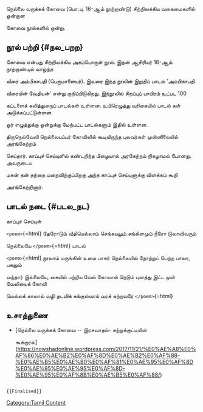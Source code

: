 நெல்லை வருக்கக் கோவை (பொ.யு. 16-ஆம் நூற்றாண்டு) சிற்றிலக்கிய வகைமைகளில் ஒன்றான
கோவை நூல்களில் ஒன்று.

## நூல் பற்றி {#நல_பறற}

கோவை என்பது சிற்றிலக்கிய அகப்பொருள் நூல். இதன் ஆசிரியர் 16-ஆம் நூற்றாண்டில் வாழ்ந்த
வீரை அம்பிகாபதி (பெருமாளையர்). இவரை இந்த நூலின் இறுதிப் பாடல் \'அம்பிகாபதி
வீரையின் வேதியன்\' என்று குறிப்பிடுகிறது. இந்நூலில் சிறப்புப் பாயிரம் உட்பட 100
கட்டளைக் கலித்துறைப் பாடல்கள் உள்ளன. உயிரெழுத்து வரிசையில் பாடல் கள் அடுக்கப்பட்டுள்ளன.
ஓர் எழுத்துக்கு ஒன்றுக்கு மேற்பட்ட பாடல்களும் இதில் உள்ளன.

திருநெல்வேலி நெல்லையப்பர் கோவிலில் கூடியிருந்த புலவர்கள் முன்னிலையில் அரங்கேற்றம்
செய்தார். காப்புச் செய்யுளில் கண்டறிந்த பிழையால் அரகேற்றம் நிகழாமல் போனது. அவருடைய
மகன் தன் தந்தை மறைவிற்குப்பிறகு அந்த காப்புச் செய்யுளுக்கு விளக்கம் கூறி
அரங்கேற்றினார்.

## பாடல் நடை {#படல_நட}

காப்புச் செய்யுள்

`<poem>`{=html} தேரோடும் வீதியெல்லாம் செங்கயலும் சங்கினமும் நீரோ டுலாவிவரும்
நெல்லையே `</poem>`{=html} பாடல்

`<poem>`{=html} நூலாம் மருங்கின் உமை பாகர் நெல்லையில் நோற்றுப் பெற்ற பாலா, பகலும்
வந்தார் இல்லையே, கையில் பற்றிய வேல் கோலால் நெடும் புனத்து இட்ட முள் வேலியைக் கோலி
மெல்லக் காலால் வழி தடவிக் கங்குல்வாய் வரக் கற்றவரே `</poem>`{=html}

## உசாத்துணை

-   [நெல்லை வருக்கக் கோவை -- இரசவாதம்- கற்றுக்குட்டியின்
    கூக்குரல்](https://nowshadonline.wordpress.com/2017/11/21/%E0%AE%A8%E0%AF%86%E0%AE%B2%E0%AF%8D%E0%AE%B2%E0%AF%88-%E0%AE%B5%E0%AE%B0%E0%AF%81%E0%AE%95%E0%AF%8D%E0%AE%95%E0%AE%95%E0%AF%8D-%E0%AE%95%E0%AF%8B%E0%AE%B5%E0%AF%88/)

```{=mediawiki}
{{Finalised}}
```
[Category:Tamil Content](Category:Tamil_Content "wikilink")
